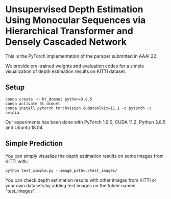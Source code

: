 # Unsupervised Depth Estimation Using Monocular Sequences via Hierarchical Transformer and Densely Cascaded Network

This is the PyTorch implementation of the paraper submitted in AAAI 22.

We provide pre-trained weights and evaluation codes for a simple visualization of depth estimation  results on KITTI dataset.

## Setup


```shell
conda create -n ht_dcmnet python=3.8.5
conda activate ht_dcmnet
conda install pytorch torchvision cudatoolkit=11.1 -c pytorch -c nvidia
```
Our experiments has been done with PyTorch 1.9.0, CUDA 11.2, Python 3.8.5 and Ubuntu 18.04.

## Simple Prediction

You can simply visualize the depth estimation results on some images from KITTI with:

```shell
python test_simple.py --image_path=./test_images/
```

You can check depth estimation results with other images from KITTI or your own datasets by adding test images on the folder named "test_images".
